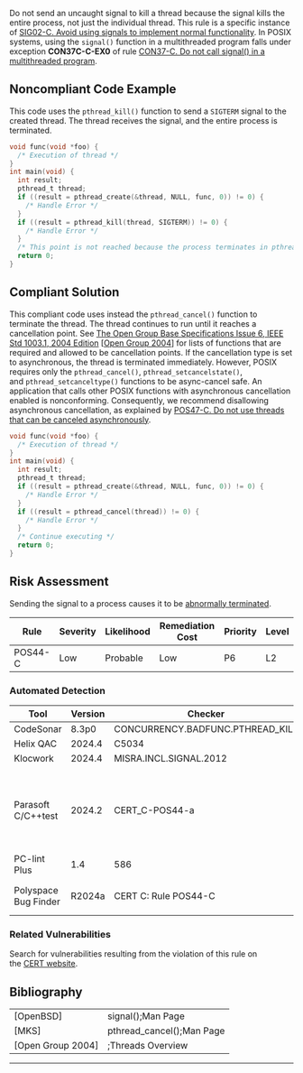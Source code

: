 Do not send an uncaught signal to kill a thread because the signal kills the entire process, not just the individual thread. This rule is a specific instance of [SIG02-C. Avoid using signals to implement normal functionality](SIG02-C_%20Avoid%20using%20signals%20to%20implement%20normal%20functionality).
In POSIX systems, using the `signal()` function in a multithreaded program falls under exception **CON37C-C-EX0** of rule [CON37-C. Do not call signal() in a multithreaded program](CON37-C_%20Do%20not%20call%20signal__%20in%20a%20multithreaded%20program).
## Noncompliant Code Example
This code uses the `pthread_kill()` function to send a `SIGTERM` signal to the created thread. The thread receives the signal, and the entire process is terminated.
``` c
void func(void *foo) {
  /* Execution of thread */
}
int main(void) {
  int result;
  pthread_t thread;
  if ((result = pthread_create(&thread, NULL, func, 0)) != 0) {
    /* Handle Error */
  }
  if ((result = pthread_kill(thread, SIGTERM)) != 0) {
    /* Handle Error */
  }
  /* This point is not reached because the process terminates in pthread_kill() */
  return 0;
}
```
## Compliant Solution
This compliant code uses instead the `pthread_cancel()` function to terminate the thread. The thread continues to run until it reaches a cancellation point. See [The Open Group Base Specifications Issue 6, IEEE Std 1003.1, 2004 Edition](http://www.opengroup.org/onlinepubs/009695399/toc.htm) \[[Open Group 2004](AA.-Bibliography_87152170.html#AA.Bibliography-OpenGroup04)\] for lists of functions that are required and allowed to be cancellation points. If the cancellation type is set to asynchronous, the thread is terminated immediately. However, POSIX requires only the `pthread_cancel()`, `pthread_setcancelstate()`, and `pthread_setcanceltype()` functions to be async-cancel safe. An application that calls other POSIX functions with asynchronous cancellation enabled is nonconforming. Consequently, we recommend disallowing asynchronous cancellation, as explained by [POS47-C. Do not use threads that can be canceled asynchronously](POS47-C_%20Do%20not%20use%20threads%20that%20can%20be%20canceled%20asynchronously).
``` c
void func(void *foo) {
  /* Execution of thread */
}
int main(void) {
  int result;
  pthread_t thread;
  if ((result = pthread_create(&thread, NULL, func, 0)) != 0) {
    /* Handle Error */
  }
  if ((result = pthread_cancel(thread)) != 0) {
    /* Handle Error */
  }
  /* Continue executing */
  return 0;
}
```
## Risk Assessment
Sending the signal to a process causes it to be [abnormally terminated](BB.-Definitions_87152273.html#BB.Definitions-abnormalend).

| Rule | Severity | Likelihood | Remediation Cost | Priority | Level |
| ----|----|----|----|----|----|
| POS44-C | Low | Probable | Low | P6 | L2 |

### Automated Detection

| Tool | Version | Checker | Description |
| ----|----|----|----|
| CodeSonar | 8.3p0 | CONCURRENCY.BADFUNC.PTHREAD_KILL | Use of pthread_kill |
| Helix QAC | 2024.4 | C5034 |  |
| Klocwork | 2024.4 | MISRA.INCL.SIGNAL.2012
 |  |
| Parasoft C/C++test | 2024.2 | CERT_C-POS44-a | The 'pthread_kill', 'pthread_sigqueue' and 'tgkill' functions should not be used to send signals to threads |
| PC-lint Plus | 1.4 | 586 | Fully supported |
| Polyspace Bug Finder | R2024a | CERT C: Rule POS44-C | Checks for use of signal to kill thread (rule fully covered) |

### Related Vulnerabilities
Search for vulnerabilities resulting from the violation of this rule on the [CERT website](https://www.kb.cert.org/vulnotes/bymetric?searchview&query=FIELD+KEYWORDS+contains+POS35-C).
## Bibliography

|  |  |
| ----|----|
| [OpenBSD] | signal();Man Page |
| [MKS] | pthread_cancel();Man Page |
| [Open Group 2004] | ;Threads Overview |

------------------------------------------------------------------------
[](https://wiki.sei.cmu.edu/confluence/pages/viewpage.action?pageId=87152329) [](../c/Rule%2050_%20POSIX%20_POS_) [](https://wiki.sei.cmu.edu/confluence/pages/viewpage.action?pageId=87152298)
